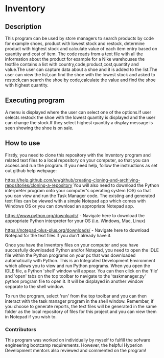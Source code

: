 # Inventory

## Description
This program can be used by store managers to search products by code for example shoes, product with lowest stock and restock, determine product with highest stock and calculate value of each item entry based on quantity and cost of item.
The code reads from a text file with all the information about the product for example for a Nike warehouses the textfile contains a list with country,code,product,cost,quantity and value.The user can capture data about a shoe and it is added to the list.The user can view the list,can find the shoe with the lowest stock and asked to restock,can search the shoe by code,calculate the value and find the shoe with highest quantity.

## Executing program
A menu is displayed where the user can select one of the options.If user selects restock the shoe with the lowest quantity is displayed and the user can change the stock.If they select highest quantity a display message is seen showing the shoe is on sale.

## How to use
Firstly, you need to clone this repository with the Inventory program and related text files to a local repository on your computer, so that you can access and run the program. If you need help, follow the instructions as set out github help webpage:

https://help.github.com/en/github/creating-cloning-and-archiving-repositories/cloning-a-repository You will also need to download the Python interpreter program onto your computer's operating system (OS) so that you can view and run the Task Manager code. The existing and generated text files can be viewed with a simple Notepad app which comes with Windows OS or you can download an appropriate Notepad app.

https://www.python.org/downloads/ - Navigate here to download the appropriate Python interpreter for your OS (i.e. Windows, Mac, Linux)

https://notepad-plus-plus.org/downloads/ - Navigate here to download Notepad for the text files if you don't already have it.

Once you have the Inventory files on your computer and you have succesfully downloaded Python and/or Notepad, you need to open the IDLE file within the Python programs on your pc that was downloaded automatically with Python. This is an Integrated Development Environment which allows you to view and run Python programs. When you open the IDLE file, a Python 'shell' window will appear. You can then click on the 'file' and 'open' tabs on the top toolbar to navigate to the 'taskmanager.py' python program file to open it. It will be displayed in another window separate to the shell window.

To run the program, select 'run' from the top toolbar and you can then interact with the task manager program in the shell window. Remember, if you choose to generate reports, the text files will be generated in the same folder as the local repository of files for this project and you can view them in Notepad if you wish to.

### Contributors
This program was worked on individually by myself to fulfill the sofware engineering bootcamp requirements. However, the helpful Hyperion Development mentors also reviewed and commented on the program!

